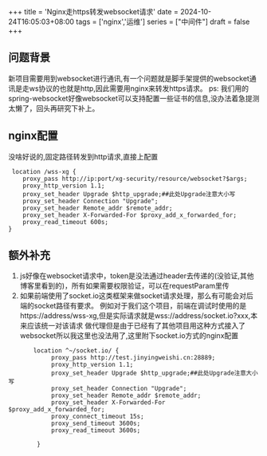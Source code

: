 +++
title = 'Nginx走https转发websocket请求'
date = 2024-10-24T16:05:03+08:00
tags = ['nginx','运维']
series = ["中间件"]
draft = false
+++
## 问题背景
新项目需要用到websocket进行通讯,有一个问题就是脚手架提供的websocket通讯是走ws协议的也就是http,因此需要用nginx来转发https请求。
ps: 我们用的spring-websocket好像websocket可以支持配置一些证书的信息,没办法着急提测太懒了，回头再研究下补上。

## nginx配置
没啥好说的,固定路径转发到http请求,直接上配置
```text
 location /wss-xg {
    proxy_pass http://ip:port/xg-security/resource/websocket?$args;
    proxy_http_version 1.1;
    proxy_set_header Upgrade $http_upgrade;##此处Upgrade注意大小写
    proxy_set_header Connection "Upgrade";
    proxy_set_header Remote_addr $remote_addr;
    proxy_set_header X-Forwarded-For $proxy_add_x_forwarded_for;
    proxy_read_timeout 600s;
}
```

## 额外补充
1. js好像在websocket请求中，token是没法通过header去传递的(没验证,其他博客里看到的)，所有如果需要权限验证，可以在requestParam里传
2. 如果前端使用了socket.io这类框架来做socket请求处理，那么有可能会对后端的socket路径有要求。
例如对于我们这个项目，前端在调试时使用的是https://address/wss-xg,但是实际请求就是wss://address/socket.io?xxx,本来应该统一对该请求
做代理但是由于已经有了其他项目用这种方式接入了websocket所以我这里也没法用了,这里附下socket.io方式的nginx配置
```text
       location ^~/socket.io/ { 
            proxy_pass http://test.jinyingweishi.cn:28889;
            proxy_http_version 1.1;
            proxy_set_header Upgrade $http_upgrade;##此处Upgrade注意大小写
            proxy_set_header Connection "Upgrade";
            proxy_set_header Remote_addr $remote_addr;
            proxy_set_header X-Forwarded-For $proxy_add_x_forwarded_for;
            proxy_connect_timeout 15s;
            proxy_send_timeout 3600s;
            proxy_read_timeout 3600s;

        }
```